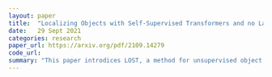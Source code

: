 ```yaml
---
layout: paper
title:  "Localizing Objects with Self-Supervised Transformers and no Labels"
date:   29 Sept 2021
categories: research
paper_url: https://arxiv.org/pdf/2109.14279
code_url: 
summary: "This paper introdices LOST, a method for unsupervised object localization in images. LOST utilizes activation features from a self-supervised pre-trained vision transformer. Unlike other methods, LOST works on individual images without relying on external object proposals or image collection exploration. It surpasses existing object discovery methods by up to 8 CorLoc points on PASCAL VOC 2012. Training a class-agnostic detector on the objects found by LOST further improves performance by 7 points, demonstrating its effectiveness in unsupervised object discovery."
---
```


